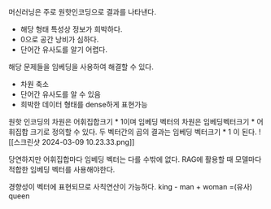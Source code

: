 머신러닝은 주로 원핫인코딩으로 결과를 나타낸다.
- 해당 형태 특성상 정보가 희박하다. 
- 0으로 공간 낭비가 심하다.
- 단어간 유사도를 알기 어렵다.

해당 문제들을 임베딩을 사용하여 해결할 수 있다.
- 차원 축소
- 단어간 유사도를 알 수 있음
- 희박한 데이터 형태를 dense하게 표현가능

원핫 인코딩의 차원은 어휘집합크기 \* 1이며
임베딩 벡터의 차원은 임베딩벡터크기 \* 어휘집합 크기로 정의할 수 있다.
두 벡터간의 곱의 결과는 임베딩 벡터크기 \* 1 이 된다.
![[스크린샷 2024-03-09 10.23.33.png]]

당연하지만 어휘집합마다 임베딩 벡터는 다를 수밖에 없다.
RAG에 활용할 때 모델마다 적합한 임베딩 벡터를 사용해야한다.

경향성이 벡터에 표현되므로 사칙연산이 가능하다.
king - man + woman =(유사) queen

